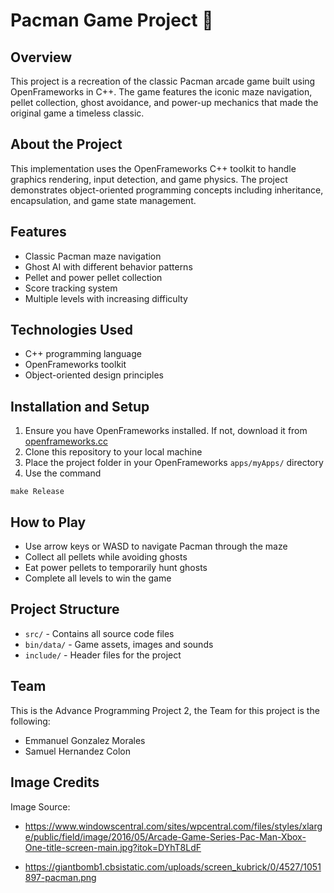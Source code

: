 # Pacman Game Project 👾

## Overview
This project is a recreation of the classic Pacman arcade game built using OpenFrameworks in C++. The game features the iconic maze navigation, pellet collection, ghost avoidance, and power-up mechanics that made the original game a timeless classic.

## About the Project
This implementation uses the OpenFrameworks C++ toolkit to handle graphics rendering, input detection, and game physics. The project demonstrates object-oriented programming concepts including inheritance, encapsulation, and game state management.

## Features
- Classic Pacman maze navigation
- Ghost AI with different behavior patterns
- Pellet and power pellet collection
- Score tracking system
- Multiple levels with increasing difficulty

## Technologies Used
- C++ programming language
- OpenFrameworks toolkit
- Object-oriented design principles

## Installation and Setup
1. Ensure you have OpenFrameworks installed. If not, download it from [openframeworks.cc](https://openframeworks.cc/download/)
2. Clone this repository to your local machine
3. Place the project folder in your OpenFrameworks `apps/myApps/` directory
5. Use the command
```
make Release
```

## How to Play
- Use arrow keys or WASD to navigate Pacman through the maze
- Collect all pellets while avoiding ghosts
- Eat power pellets to temporarily hunt ghosts
- Complete all levels to win the game

## Project Structure
- `src/` - Contains all source code files
- `bin/data/` - Game assets, images and sounds
- `include/` - Header files for the project

## Team
This is the Advance Programming Project 2, the Team for this project is the following:
- Emmanuel Gonzalez Morales
- Samuel Hernandez Colon

## Image Credits
Image Source:
- https://www.windowscentral.com/sites/wpcentral.com/files/styles/xlarge/public/field/image/2016/05/Arcade-Game-Series-Pac-Man-Xbox-One-title-screen-main.jpg?itok=DYhT8LdF

- https://giantbomb1.cbsistatic.com/uploads/screen_kubrick/0/4527/1051897-pacman.png